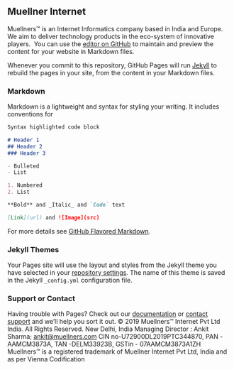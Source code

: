 ## Muellner Internet
Muellners™ is an Internet Informatics company based in India and Europe. We aim to deliver technology products in the eco-system of innovative players. 
You can use the [editor on GitHub](https://github.com/Ankit-muellner/muellner.com/edit/master/README.md) to maintain and preview the content for your website in Markdown files.

Whenever you commit to this repository, GitHub Pages will run [Jekyll](https://jekyllrb.com/) to rebuild the pages in your site, from the content in your Markdown files.

### Markdown

Markdown is a lightweight and syntax for styling your writing. It includes conventions for

```markdown
Syntax highlighted code block

# Header 1
## Header 2
### Header 3

- Bulleted
- List

1. Numbered
2. List

**Bold** and _Italic_ and `Code` text

[Link](url) and ![Image](src)
```

For more details see [GitHub Flavored Markdown](https://guides.github.com/features/mastering-markdown/).

### Jekyll Themes

Your Pages site will use the layout and styles from the Jekyll theme you have selected in your [repository settings](https://github.com/Ankit-muellner/muellner.com/settings). The name of this theme is saved in the Jekyll `_config.yml` configuration file.

### Support or Contact

Having trouble with Pages? Check out our [documentation](https://help.github.com/categories/github-pages-basics/) or [contact support](https://github.com/contact) and we’ll help you sort it out.
© 2019 Muellners™ Internet Pvt Ltd India. All Rights Reserved. New Delhi, India
Managing Director : Ankit Sharma; ankit@muellners.com
CIN no-U72900DL2019PTC344870, PAN -AAMCM3873A, TAN -DELM33923B, GSTin - 07AAMCM3873A1ZH 
Muellners™ is a registered trademark of Muellner Internet Pvt Ltd, India and as per Vienna Codification
